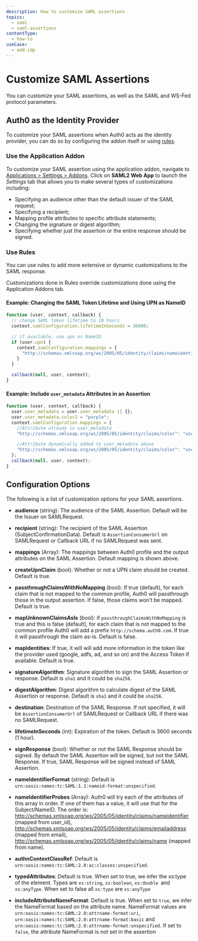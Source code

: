 ```yaml
---
description: How to customize SAML assertions
topics:
  - saml
  - saml-assertions
contentType:
  - how-to
useCase:
  - add-idp
---
```


# Customize SAML Assertions

You can customize your SAML assertions, as well as the SAML and WS-Fed protocol parameters.

## Auth0 as the Identity Provider

To customize your SAML assertions when Auth0 acts as the identity provider, you can do so by configuring the addon itself or using [rules](/rules).

### Use the Application Addon

To customize your SAML assertion using the application addon, navigate to [Applications > Settings > Addons](${manage_url}/#/applications/${account.clientId}/addons). Click on **SAML2 Web App** to launch the *Settings* tab that allows you to make several types of customizations including:

* Specifying an audience other than the default issuer of the SAML request;
* Specifying a recipient;
* Mapping profile attributes to specific attribute statements;
* Changing the signature or digest algorithm;
* Specifying whether just the assertion or the entire response should be signed.

### Use Rules

You can use rules to add more extensive or dynamic customizations to the SAML response.

Customizations done in Rules override customizations done using the Application Addons tab.

#### Example: Changing the SAML Token Lifetime and Using UPN as NameID

```js
function (user, context, callback) {
  // change SAML token lifetime to 10 hours
  context.samlConfiguration.lifetimeInSeconds = 36000;

  // if available, use upn as NameID
  if (user.upn) {
    context.samlConfiguration.mappings = {
      "http://schemas.xmlsoap.org/ws/2005/05/identity/claims/nameidentifier": "upn"
    }
  }

  callback(null, user, context);
}
```

#### Example: Include `user_metadata` Attributes in an Assertion

```js
function (user, context, callback) {
  user.user_metadata = user.user_metadata || {};
  user.user_metadata.color2 = "purple";
  context.samlConfiguration.mappings = {
    //Attribute already in user_metadata
    "http://schemas.xmlsoap.org/ws/2005/05/identity/claims/color": "user_metadata.color",

    //Attribute dynamically added to user_metadata above
    "http://schemas.xmlsoap.org/ws/2005/05/identity/claims/color": "user_metadata.color",
  };
  callback(null, user, context);
}
```

## Configuration Options

The following is a list of customization options for your SAML assertions.

* **audience** (string): The audience of the SAML Assertion. Default will be the Issuer on SAMLRequest.

* **recipient** (string): The recipient of the SAML Assertion (SubjectConfirmationData). Default is `AssertionConsumerUrl` on SAMLRequest or Callback URL if no SAMLRequest was sent.

* **mappings** (Array): The mappings between Auth0 profile and the output attributes on the SAML Assertion. Default mapping is shown above.

* **createUpnClaim** (bool): Whether or not a UPN claim should be created. Default is true.

* **passthroughClaimsWithNoMapping** (bool): If true (default), for each claim that is not mapped to the common profile, Auth0 will passthrough those in the output assertion. If false, those claims won't be mapped. Default is true.

* **mapUnknownClaimsAsIs** (bool): if `passthroughClaimsWithNoMapping` is true and this is false (default), for each claim that is not mapped to the common profile Auth0 will add a prefix `http://schema.auth0.com`. If true it will passthrough the claim as-is. Default is false.

* **mapIdentities**: If true, it will will add more information in the token like the provider used (google, adfs, ad, and so on) and the Access Token if available. Default is true.

* **signatureAlgorithm**: Signature algorithm to sign the SAML Assertion or response. Default is `sha1` and it could be `sha256`.

* **digestAlgorithm**: Digest algorithm to calculate digest of the SAML Assertion or response. Default is `sha1` and it could be `sha256`.

* **destination**: Destination of the SAML Response. If not specified, it will be `AssertionConsumerUrl` of SAMLRequest or Callback URL if there was no SAMLRequest.

* **lifetimeInSeconds** (int): Expiration of the token. Default is 3600 seconds (1 hour).

* **signResponse** (bool): Whether or not the SAML Response should be signed. By default the SAML Assertion will be signed, but not the SAML Response. If true, SAML Response will be signed instead of SAML Assertion.

* **nameIdentifierFormat** (string): Default is `urn:oasis:names:tc:SAML:1.1:nameid-format:unspecified`.

* **nameIdentifierProbes** (Array): Auth0 will try each of the attributes of this array in order. If one of them has a value, it will use that for the Subject/NameID. The order is: http://schemas.xmlsoap.org/ws/2005/05/identity/claims/nameidentifier (mapped from user_id), http://schemas.xmlsoap.org/ws/2005/05/identity/claims/emailaddress (mapped from email), http://schemas.xmlsoap.org/ws/2005/05/identity/claims/name (mapped from name).

* **authnContextClassRef**: Default is `urn:oasis:names:tc:SAML:2.0:ac:classes:unspecified`.

* **typedAttributes**: Default is true. When set to true, we infer the xs:type of the element. Types are `xs:string`, `xs:boolean`, `xs:double `and `xs:anyType`. When set to false all `xs:type` are `xs:anyType`

* **includeAttributeNameFormat**: Default is true. When set to `true`, we infer the NameFormat based on the attribute name. NameFormat values are `urn:oasis:names:tc:SAML:2.0:attrname-format:uri`, `urn:oasis:names:tc:SAML:2.0:attrname-format:basic` and `urn:oasis:names:tc:SAML:2.0:attrname-format:unspecified`. If set to `false`, the attribute NameFormat is not set in the assertion
